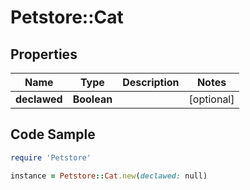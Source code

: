 # Petstore::Cat

## Properties

Name | Type | Description | Notes
------------ | ------------- | ------------- | -------------
**declawed** | **Boolean** |  | [optional] 

## Code Sample

```ruby
require 'Petstore'

instance = Petstore::Cat.new(declawed: null)
```


